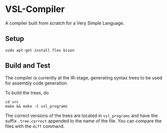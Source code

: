 # VSL-Compiler

A compiler built from scratch for a Very Simple Language.

## Setup

```
sudo apt-get install flex bison
```

## Build and Test

The compiler is currently at the IR-stage, generating syntax trees to be used
for assembly code generation.

To build the trees, do

```
cd src
make && make -C vsl_programs
```

The correct versions of the trees are located in `vsl_programs` and have the
suffix `.tree.correct` appended to the name of the file. You can compare the
files with the `diff` command.
